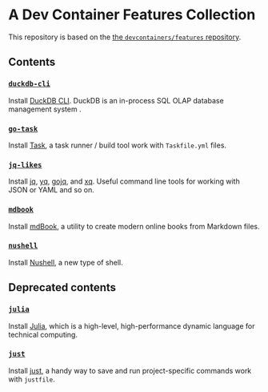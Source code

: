 # A Dev Container Features Collection

This repository is based on the [the `devcontainers/features` repository](https://github.com/devcontainers/features).

## Contents

### [`duckdb-cli`](src/duckdb-cli/README.md)

Install [DuckDB CLI](https://duckdb.org/docs/api/cli). DuckDB is an in-process SQL OLAP database management system .

### [`go-task`](src/go-task/README.md)

Install [Task](https://taskfile.dev), a task runner / build tool work with `Taskfile.yml` files.

### [`jq-likes`](src/jq-likes/README.md)

Install [jq](https://stedolan.github.io/jq/),
[yq](https://github.com/mikefarah/yq), [gojq](https://github.com/itchyny/gojq), and [xq](https://github.com/MiSawa/xq).
Useful command line tools for working with JSON or YAML and so on.

### [`mdbook`](src/mdbook/README.md)

Install [mdBook](https://rust-lang.github.io/mdBook), a utility to create modern online books from Markdown files.

### [`nushell`](src/nushell/README.md)

Install [Nushell](https://www.nushell.sh), a new type of shell.

## Deprecated contents

### [`julia`](src/julia/README.md)

Install [Julia](https://julialang.org), which is a high-level,
high-performance dynamic language for technical computing.

### [`just`](src/just/README.md)

Install [just](https://just.systems/), a handy way to save and run project-specific commands work with `justfile`.
